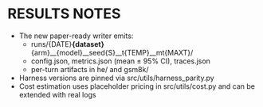 # RESULTS NOTES

- The new paper-ready writer emits:
  - runs/{DATE}__{dataset}__{arm}__{model}__seed{S}__t{TEMP}__mt{MAXT}/
  - config.json, metrics.json (mean ± 95% CI), traces.json
  - per-turn artifacts in he/ and gsm8k/
- Harness versions are pinned via src/utils/harness_parity.py
- Cost estimation uses placeholder pricing in src/utils/cost.py and can be extended with real logs

